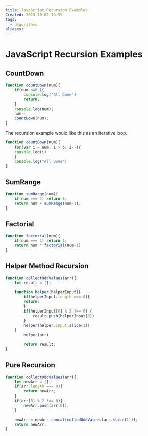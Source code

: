 ```yaml
---
title: JavaScript Recursion Examples
Created: 2023-10-02 19:59
tags:
  - algorithms
aliases:
---
```

# JavaScript Recursion Examples
## CountDown
```js
function countDown(num){
	if(num <=0 ){
		console.log("All Done")
		return;
	}
	console.log(num);
	num--
	countDown(num);
}
```
The recursion example would like this as an iterative loop.
```js
function countDown(num){
	for(var i = num; i > o; i--){
	console.log(i)
	}
	console.log("All Done")
}
```

## SumRange
```js
function sumRange(num){
	if(num === 1) return 1;
	return num + sumRange(num-1);
}
```

## Factorial
```js
function factorial(num){
	if(num === 1) return 1;
	return num * factorial(num-1)
}
```

## Helper Method Recursion
```js
function collectOddValues(arr){
	let result = [];

	function helper(helperInput){
		if(helperInput.length === 0){
		return;
		}
		if(helperInput[0] % 2 !== 0) {
			result.push(helperInput[0])
		}
		helper(helper.Input.slice(1))
	}
		helper(arr)
		
		return result;
}
```

## Pure Recursion
```js
function collectOddValues(arr){
	let newArr = [];
	if(arr.length === 0){
		return newArr;
	}
	if(arr[0] % 2 !== 0){
		newArr.push(arr[0]);
	}

	newArr = newArr.concat(colledOddValues(arr.slice(1)));
	return newArr;
}
```




